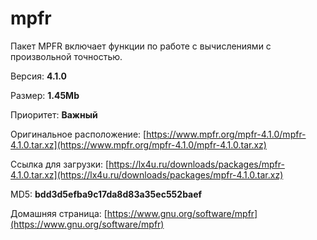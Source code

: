 # mpfr

Пакет MPFR включает функции по работе с вычислениями с произвольной точностью.

Версия: **4.1.0**

Размер: **1.45Mb**

Приоритет: **Важный**

Оригинальное расположение: [https://www.mpfr.org/mpfr-4.1.0/mpfr-4.1.0.tar.xz](https://www.mpfr.org/mpfr-4.1.0/mpfr-4.1.0.tar.xz)

Ссылка для загрузки: [https://lx4u.ru/downloads/packages/mpfr-4.1.0.tar.xz](https://lx4u.ru/downloads/packages/mpfr-4.1.0.tar.xz)

MD5: **bdd3d5efba9c17da8d83a35ec552baef**

Домашняя страница: [https://www.gnu.org/software/mpfr](https://www.gnu.org/software/mpfr)